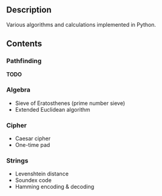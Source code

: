 ## Description

Various algorithms and calculations implemented in Python.

## Contents

### Pathfinding

**TODO**

### Algebra

- Sieve of Eratosthenes (prime number sieve)
- Extended Euclidean algorithm

### Cipher

- Caesar cipher
- One-time pad

### Strings

- Levenshtein distance
- Soundex code
- Hamming encoding & decoding
